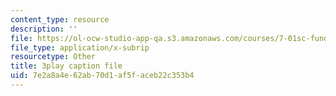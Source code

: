 ```yaml
---
content_type: resource
description: ''
file: https://ol-ocw-studio-app-qa.s3.amazonaws.com/courses/7-01sc-fundamentals-of-biology-fall-2011/7e2a8a4e62ab70d1af5faceb22c353b4_reYwbnuhFU0.srt
file_type: application/x-subrip
resourcetype: Other
title: 3play caption file
uid: 7e2a8a4e-62ab-70d1-af5f-aceb22c353b4
---
```

